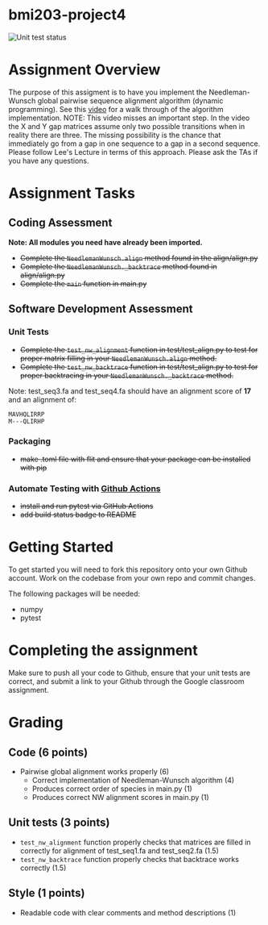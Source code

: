 # bmi203-project4

![Unit test status](https://github.com/khanu263/bmi203-project4/workflows/Unit%20tests/badge.svg)

# Assignment Overview

The purpose of this assigment is to have you implement the Needleman-Wunsch global pairwise sequence alignment algorithm (dynamic programming). See this [video](https://www.youtube.com/watch?v=NqYY0PJbD3s) for a walk through of the algorithm implementation. NOTE: This video misses an important step. In the video the X and Y gap matrices assume only two possible transitions when in reality there are three. The missing possibility is the chance that immediately go from a gap in one sequence to a gap in a second sequence. Please follow Lee's Lecture in terms of this approach. Please ask the TAs if you have any questions.

# Assignment Tasks

## Coding Assessment

**Note: All modules you need have already been imported.**

* ~~Complete the `NeedlemanWunsch.align` method found in the align/align.py~~
* ~~Complete the `NeedlemanWunsch._backtrace` method found in align/align.py~~
* ~~Complete the `main` function in main.py~~

## Software Development Assessment

### Unit Tests

* ~~Complete the `test_nw_alignment` function in test/test_align.py to test for proper matrix filling in your `NeedlemanWunsch.align` method.~~
* ~~Complete the `test_nw_backtrace` function in test/test_align.py to test for proper backtracing in your `NeedlemanWunsch._backtrace` method.~~

Note: test_seq3.fa and test_seq4.fa should have an alignment score of **17** and an alignment of:

```
MAVHQLIRRP	
M---QLIRHP
```

### Packaging
* ~~make .toml file with flit and ensure that your package can be installed with pip~~

### Automate Testing with [Github Actions](https://docs.github.com/en/actions)
* ~~install and run pytest via GitHub Actions~~
* ~~add build status badge to README~~

# Getting Started
To get started you will need to fork this repository onto your own Github account. Work on the codebase from your own repo and commit changes. 

The following packages will be needed:
* numpy
* pytest

# Completing the assignment
Make sure to push all your code to Github, ensure that your unit tests are correct, and submit a link to your Github through the Google classroom assignment.

# Grading
## Code (6 points)
* Pairwise global alignment works properly (6)
    * Correct implementation of Needleman-Wunsch algorithm (4)
    * Produces correct order of species in main.py (1) 
    * Produces correct NW alignment scores in main.py (1)

## Unit tests (3 points)
* `test_nw_alignment` function properly checks that matrices are filled in correctly for alignment of test_seq1.fa and test_seq2.fa (1.5)
* `test_nw_backtrace` function properly checks that backtrace works correctly (1.5)

## Style (1 points)
* Readable code with clear comments and method descriptions (1)


